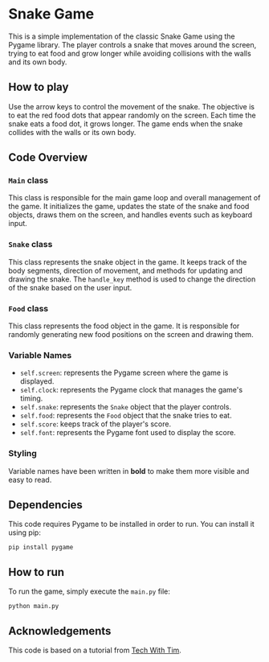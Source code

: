 # Snake Game

This is a simple implementation of the classic Snake Game using the Pygame library. The player controls a snake that moves around the screen, trying to eat food and grow longer while avoiding collisions with the walls and its own body.

## How to play

Use the arrow keys to control the movement of the snake. The objective is to eat the red food dots that appear randomly on the screen. Each time the snake eats a food dot, it grows longer. The game ends when the snake collides with the walls or its own body.

## Code Overview

### `Main` class

This class is responsible for the main game loop and overall management of the game. It initializes the game, updates the state of the snake and food objects, draws them on the screen, and handles events such as keyboard input.

### `Snake` class

This class represents the snake object in the game. It keeps track of the body segments, direction of movement, and methods for updating and drawing the snake. The `handle_key` method is used to change the direction of the snake based on the user input.

### `Food` class

This class represents the food object in the game. It is responsible for randomly generating new food positions on the screen and drawing them.

### Variable Names

- `self.screen`: represents the Pygame screen where the game is displayed.
- `self.clock`: represents the Pygame clock that manages the game's timing.
- `self.snake`: represents the `Snake` object that the player controls.
- `self.food`: represents the `Food` object that the snake tries to eat.
- `self.score`: keeps track of the player's score.
- `self.font`: represents the Pygame font used to display the score.

### Styling

Variable names have been written in **bold** to make them more visible and easy to read. 

## Dependencies

This code requires Pygame to be installed in order to run. You can install it using pip:

```
pip install pygame
```

## How to run

To run the game, simply execute the `main.py` file:

```
python main.py
```

## Acknowledgements

This code is based on a tutorial from [Tech With Tim](https://www.youtube.com/channel/UC4JX40jDee_tINbkjycV4Sg).
